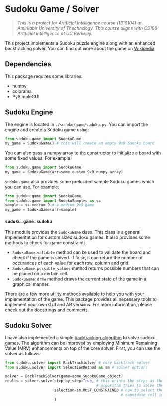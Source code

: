 # Sudoku Game / Solver

> *This is a project for Aritficial Intelligence course (1319104) at Amirkabir University of Thechnology. This course aligns with CS188 Artificial Intelligence at UC Berkeley.*

This project implements a Sudoku puzzle engine along with an enhanced backtracking solver. You can find out more about the game on [Wikipedia](https://en.wikipedia.org/wiki/Sudoku)

## Dependencies
This package requires some libraries:
 - numpy
 - colorama
 - PySimpleGUI

## Sudoku Engine
The engine is located in `./sudoku/game/sudoku.py`. You can import the engine and create a Sudoku game using:
```python
from sudoku.game import SudokuGame
my_game = SudokuGame() # this will create an empty 9x9 Sudoku board
```
You can also pass a numpy array to the constructor to initialize a board with some fixed values. For example:
```python
from sudoku.game import SudokuGame
my_game = SudokuGame(arr=some_custom_9x9_numpy_array)
```

`sudoku.game` also provides some preloaded sample Sudoku games which you can use. For example:
```python
from sudoku.game import SudokuGame
from sudoku.game import SudokuSamples as ss
sample = ss.medium_9 # a medium 9x9 game
my_game = SudokuGame(arr=sample)
```

### `sudoku.game.sudoku`
This module provides the `SudokuGame` class. This class is a general implementation for custom sized sudoku games. It also provides some methods to check for game constraints.
- `SudokuGame.validate` method can be used to validate the board and check if the game is solved. If false, it can return the number of occurances of each value for each row, column and grid.
- `SudokuGame.possible_values` method returns possible numbers that can be placed on a certain cell.
- `SudokuGame.draw` method draws the current state of the game in a graphical manner.

There are a few more utility methods available to help you with your implementation of the game. This package provides all necessary tools to implement your own GUI and AR versions. For more information, please check out the docstrings and comments.

## Sudoku Solver
I have also implemented a simple [backtracking algorithm](https://en.wikipedia.org/wiki/Backtracking) to solve sudoku games. The algorithm can be improved by employing Minimum Remaining Value (MRV) enhancements on top of the core solver. First, you can use the solver as follows:
```python
from sudoku.solver import BackTrackSolver # core backtrack solver
from sudoku.solver import SelectionMethod as sm # solver options

solver = BackTrackSolver(game=some_SudokuGame_object)
reults = solver.solve(step_by_step=True, # this prints the steps as the
                                         # algorithm tries to solve the game
                      selection=sm.MOST_CONSTRAINED # how to select the next
                                                    # candidate cell in backtracking stack
                      )
```

